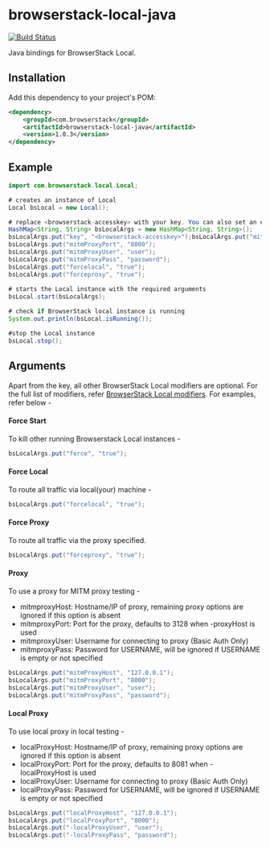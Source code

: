 # browserstack-local-java

[![Build Status](https://travis-ci.org/browserstack/browserstack-local-java.svg?branch=master)](https://travis-ci.org/browserstack/browserstack-local-java)

Java bindings for BrowserStack Local.

## Installation

Add this dependency to your project's POM:
```xml
<dependency>
    <groupId>com.browserstack</groupId>
    <artifactId>browserstack-local-java</artifactId>
    <version>1.0.3</version>
</dependency>
```

## Example

```java
import com.browserstack.local.Local;

# creates an instance of Local
Local bsLocal = new Local();

# replace <browserstack-accesskey> with your key. You can also set an environment variable - "BROWSERSTACK_ACCESS_KEY".
HashMap<String, String> bsLocalArgs = new HashMap<String, String>();
bsLocalArgs.put("key", "<browserstack-accesskey>");bsLocalArgs.put("mitmProxyHost", "127.0.0.1");
bsLocalArgs.put("mitmProxyPort", "8000");
bsLocalArgs.put("mitmProxyUser", "user");
bsLocalArgs.put("mitmProxyPass", "password");
bsLocalArgs.put("forcelocal", "true");
bsLocalArgs.put("forceproxy", "true");
        
# starts the Local instance with the required arguments
bsLocal.start(bsLocalArgs);

# check if BrowserStack local instance is running
System.out.println(bsLocal.isRunning());

#stop the Local instance
bsLocal.stop();
```

## Arguments

Apart from the key, all other BrowserStack Local modifiers are optional. For the full list of modifiers, refer [BrowserStack Local modifiers](https://www.browserstack.com/local-testing#modifiers). For examples, refer below -





#### Force Start
To kill other running Browserstack Local instances -
```java
bsLocalArgs.put("force", "true");
```




#### Force Local
To route all traffic via local(your) machine -
```java
bsLocalArgs.put("forcelocal", "true");
```

#### Force Proxy
To route all traffic via the proxy specified.
```java
bsLocalArgs.put("forceproxy", "true");
```

#### Proxy
To use a proxy for MITM proxy testing -

* mitmproxyHost: Hostname/IP of proxy, remaining proxy options are ignored if this option is absent
* mitmproxyPort: Port for the proxy, defaults to 3128 when -proxyHost is used
* mitmproxyUser: Username for connecting to proxy (Basic Auth Only)
* mitmproxyPass: Password for USERNAME, will be ignored if USERNAME is empty or not specified

```java
bsLocalArgs.put("mitmProxyHost", "127.0.0.1");
bsLocalArgs.put("mitmProxyPort", "8000");
bsLocalArgs.put("mitmProxyUser", "user");
bsLocalArgs.put("mitmProxyPass", "password");
```
#### Local Proxy
To use local proxy in local testing -

* localProxyHost: Hostname/IP of proxy, remaining proxy options are ignored if this option is absent
* localProxyPort: Port for the proxy, defaults to 8081 when -localProxyHost is used
* localProxyUser: Username for connecting to proxy (Basic Auth Only)
* localProxyPass: Password for USERNAME, will be ignored if USERNAME is empty or not specified

```java
bsLocalArgs.put("localProxyHost", "127.0.0.1");
bsLocalArgs.put("localProxyPort", "8000");
bsLocalArgs.put("-localProxyUser", "user");
bsLocalArgs.put("-localProxyPass", "password");
```

